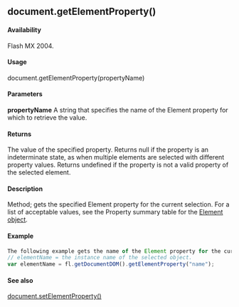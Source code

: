 ## document.getElementProperty()

#### Availability

Flash MX 2004.

#### Usage

document.getElementProperty(propertyName)

#### Parameters

**propertyName** A string that specifies the name of the Element property for which to retrieve the value.

#### Returns

The value of the specified property. Returns null if the property is an indeterminate state, as when multiple elements are selected with different property values. Returns undefined if the property is not a valid property of the selected element.

#### Description

Method; gets the specified Element property for the current selection. For a list of acceptable values, see the Property summary table for the [Element object](#!wielmic/developers-animatesdk-docs/test/Element_object/element_summary.md).

#### Example

```javascript
The following example gets the name of the Element property for the current selection:
// elementName = the instance name of the selected object.
var elementName = fl.getDocumentDOM().getElementProperty("name");

```
#### See also

[document.setElementProperty()](#!wielmic/developers-animatesdk-docs/test/Document_object/docum490.md)
